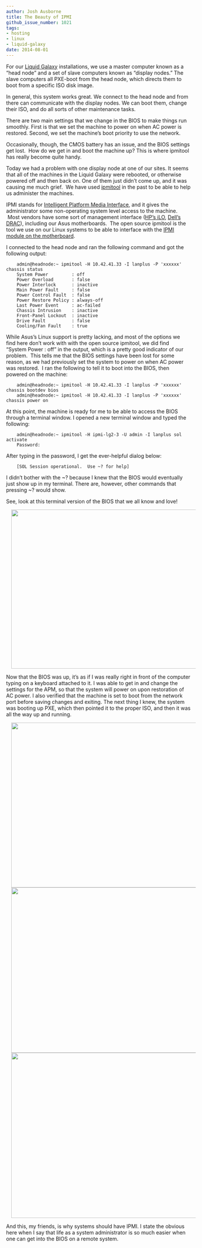 ```yaml
---
author: Josh Ausborne
title: The Beauty of IPMI
github_issue_number: 1021
tags:
- hosting
- linux
- liquid-galaxy
date: 2014-08-01
---
```




For our [Liquid Galaxy](https://liquidgalaxy.endpoint.com/) installations, we use a master computer known as a “head node” and a set of slave computers known as “display nodes.” The slave computers all PXE-boot from the head node, which directs them to boot from a specific ISO disk image.

In general, this system works great. We connect to the head node and from there can communicate with the display nodes. We can boot them, change their ISO, and do all sorts of other maintenance tasks.

There are two main settings that we change in the BIOS to make things run smoothly. First is that we set the machine to power on when AC power is restored. Second, we set the machine’s boot priority to use the network.

Occasionally, though, the CMOS battery has an issue, and the BIOS settings get lost.  How do we get in and boot the machine up? This is where ipmitool has really become quite handy.

Today we had a problem with one display node at one of our sites. It seems that all of the machines in the Liquid Galaxy were rebooted, or otherwise powered off and then back on. One of them just didn’t come up, and it was causing me much grief.  We have used [ipmitool](https://sourceforge.net/projects/ipmitool/) in the past to be able to help us administer the machines.

IPMI stands for [Intelligent Platform Media Interface](https://en.wikipedia.org/wiki/Intelligent_Platform_Management_Interface), and it gives the administrator some non-operating system level access to the machine.  Most vendors have some sort of management interface ([HP’s iLO](https://en.wikipedia.org/wiki/HP_Integrated_Lights-Out), [Dell’s DRAC](https://en.wikipedia.org/wiki/Dell_DRAC)), including our Asus motherboards.  The open source ipmitool is the tool we use on our Linux systems to be able to interface with the [IPMI module on the motherboard](https://www.asus.com/Commercial_Servers_Workstations/ASMB5iKVM/).

I connected to the head node and ran the following command and got the following output:

```
    admin@headnode:~ ipmitool -H 10.42.41.33 -I lanplus -P 'xxxxxx' chassis status
    System Power         : off
    Power Overload       : false
    Power Interlock      : inactive
    Main Power Fault     : false
    Power Control Fault  : false
    Power Restore Policy : always-off
    Last Power Event     : ac-failed
    Chassis Intrusion    : inactive
    Front-Panel Lockout  : inactive
    Drive Fault          : false
    Cooling/Fan Fault    : true
```

While Asus’s Linux support is pretty lacking, and most of the options we find here don’t work with with the open source ipmitool, we did find “System Power : off” in the output, which is a pretty good indicator of our problem.  This tells me that the BIOS settings have been lost for some reason, as we had previously set the system to power on when AC power was restored.  I ran the following to tell it to boot into the BIOS, then powered on the machine:

```
    admin@headnode:~ ipmitool -H 10.42.41.33 -I lanplus -P 'xxxxxx' chassis bootdev bios
    admin@headnode:~ ipmitool -H 10.42.41.33 -I lanplus -P 'xxxxxx' chassis power on
```

At this point, the machine is ready for me to be able to access the BIOS through a terminal window. I opened a new terminal window and typed the following:

```
    admin@headnode:~ ipmitool -H ipmi-lg2-3 -U admin -I lanplus sol activate
    Password:
```

After typing in the password, I get the ever-helpful dialog below:

```
    [SOL Session operational.  Use ~? for help]
```

I didn’t bother with the ~? because I knew that the BIOS would eventually just show up in my terminal. There are, however, other commands that pressing ~? would show.

See, look at this terminal version of the BIOS that we all know and love!

<div class="separator" style="clear: both; text-align: center;">
<a href="/blog/2014/08/the-beauty-of-ipmi/image-0.png" imageanchor="1" style="margin-left: 1em; margin-right: 1em;"><img border="0" height="433" src="/blog/2014/08/the-beauty-of-ipmi/image-0.png" width="640"/></a></div>

Now that the BIOS was up, it’s as if I was really right in front of the computer typing on a keyboard attached to it. I was able to get in and change the settings for the APM, so that the system will power on upon restoration of AC power. I also verified that the machine is set to boot from the network port before saving changes and exiting. The next thing I knew, the system was booting up PXE, which then pointed it to the proper ISO, and then it was all the way up and running.

<div class="separator" style="clear: both; text-align: center;">
<a href="/blog/2014/08/the-beauty-of-ipmi/image-1.png" imageanchor="1" style="margin-left: 1em; margin-right: 1em;"><img border="0" height="449" src="/blog/2014/08/the-beauty-of-ipmi/image-1.png" width="640"/></a></div>

<div class="separator" style="clear: both; text-align: center;">
<a href="/blog/2014/08/the-beauty-of-ipmi/image-2.png" imageanchor="1" style="margin-left: 1em; margin-right: 1em;"><img border="0" height="450" src="/blog/2014/08/the-beauty-of-ipmi/image-2.png" width="640"/></a></div>

<div class="separator" style="clear: both; text-align: center;">
<a href="/blog/2014/08/the-beauty-of-ipmi/image-3.png" imageanchor="1" style="margin-left: 1em; margin-right: 1em;"><img border="0" height="450" src="/blog/2014/08/the-beauty-of-ipmi/image-3.png" width="640"/></a></div>

And this, my friends, is why systems should have IPMI. I state the obvious here when I say that life as a system administrator is so much easier when one can get into the BIOS on a remote system.


